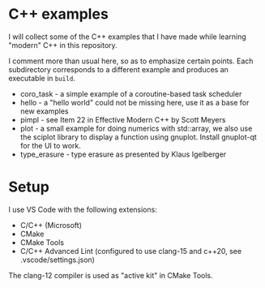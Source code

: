 # C++ examples

I will collect some of the C++ examples that I have made while learning 
"modern" C++ in this repository. 

I comment more than usual here, so as to emphasize certain points. Each subdirectory 
corresponds to a different example and produces an executable in `build`. 

* coro_task - a simple example of a coroutine-based task scheduler
* hello - a "hello world" could not be missing here, use it as a base for new examples
* pimpl - see Item 22 in Effective Modern C++ by Scott Meyers
* plot - a small example for doing numerics with std::array, we also use the sciplot
  library to display a function using gnuplot. Install gnuplot-qt for the UI to work.  
* type_erasure -  type erasure as presented by Klaus Igelberger

# Setup

I use VS Code with the following extensions:

* C/C++ (Microsoft)
* CMake
* CMake Tools
* C/C++ Advanced Lint (configured to use clang-15 and c++20, see .vscode/settings.json)
  
The clang-12 compiler is used as "active kit" in CMake Tools.